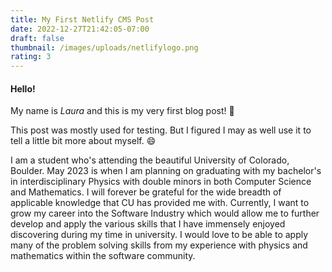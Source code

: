 ```yaml
---
title: My First Netlify CMS Post
date: 2022-12-27T21:42:05-07:00
draft: false
thumbnail: /images/uploads/netlifylogo.png
rating: 3
---
```

#### Hello!

My name is *Laura* and this is my very first blog post! :tada:

T﻿his post was mostly used for testing. But I figured I may as well use it to tell a little bit more about myself. :smile:

I﻿ am a student who's attending the beautiful University of Colorado, Boulder. May 2023 is when I am planning on graduating with my bachelor's in interdisciplinary Physics with double minors in both Computer Science and Mathematics. I will forever be grateful for the wide breadth of applicable knowledge that CU has provided me with. Currently, I want to grow my career into the Software Industry which would allow me to further develop and apply the various skills that I have immensely enjoyed discovering during my time in university. I would love to be able to apply many of the problem solving skills from my experience with physics and mathematics within the software community.